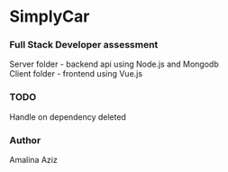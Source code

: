 # SimplyCar

### Full Stack Developer assessment

Server folder - backend api using Node.js and Mongodb\
Client folder - frontend using Vue.js

### TODO
Handle on dependency deleted

### Author
Amalina Aziz
